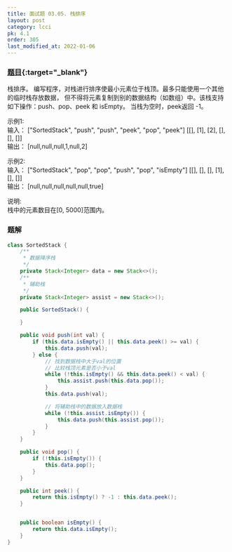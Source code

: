 ```yaml
---
title: 面试题 03.05. 栈排序
layout: post
category: lcci
pk: 4.1
order: 305
last_modified_at: 2022-01-06
---
```


### [题目](https://leetcode.cn/sort-of-stacks-lcci/){:target="_blank"}

栈排序。 编写程序，对栈进行排序使最小元素位于栈顶。最多只能使用一个其他的临时栈存放数据，
但不得将元素复制到别的数据结构（如数组）中。该栈支持如下操作：push、pop、peek 和 isEmpty。
当栈为空时，peek返回 -1。

示例1:  
输入： ["SortedStack", "push", "push", "peek", "pop", "peek"] [[], [1], [2], [], [], []]  
输出： [null,null,null,1,null,2]

示例2:  
输入： ["SortedStack", "pop", "pop", "push", "pop", "isEmpty"] [[], [], [], [1], [], []]  
输出： [null,null,null,null,null,true]

说明:  
栈中的元素数目在[0, 5000]范围内。

### 题解

```java
class SortedStack {
    /**
     * 数据降序栈
     */
    private Stack<Integer> data = new Stack<>();
    /**
     * 辅助栈
     */
    private Stack<Integer> assist = new Stack<>();

    public SortedStack() {

    }

    public void push(int val) {
        if (this.data.isEmpty() || this.data.peek() >= val) {
            this.data.push(val);
        } else {
            // 找到数据栈中大于val的位置
            // 比较栈顶元素是否小于val
            while (!this.isEmpty() && this.data.peek() < val) {
                this.assist.push(this.data.pop());
            }
            this.data.push(val);

            // 将辅助栈中的数据放入数据栈
            while (!this.assist.isEmpty()) {
                this.data.push(this.assist.pop());
            }
        }
    }

    public void pop() {
        if (!this.isEmpty()) {
            this.data.pop();
        }
    }

    public int peek() {
        return this.isEmpty() ? -1 : this.data.peek();
    }


    public boolean isEmpty() {
        return this.data.isEmpty();
    }
}
```